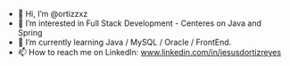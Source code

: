- 👋 Hi, I’m @ortizzxz
- 👀 I’m interested in Full Stack Development - Centeres on Java and Spring
- 🌱 I’m currently learning Java / MySQL / Oracle / FrontEnd. 
- 📫 How to reach me on LinkedIn: www.linkedin.com/in/jesusdortizreyes
<!---
ortizzxz/ortizzxz is a ✨ special ✨ repository because its `README.md` (this file) appears on your GitHub profile.
You can click the Preview link to take a look at your changes.
--->
